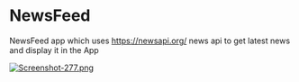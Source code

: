 # NewsFeed
NewsFeed app which uses https://newsapi.org/ news api to get latest news and display it in the App

[![Screenshot-277.png](https://i.postimg.cc/HWBq5N4G/Screenshot-277.png)](https://postimg.cc/14V71JjM)
